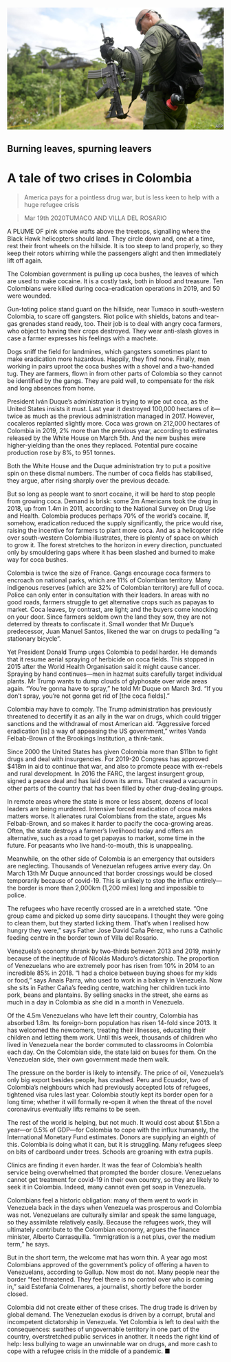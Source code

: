 ![](./images/20200321_blp901_0.jpg)

## Burning leaves, spurning leavers

# A tale of two crises in Colombia

> America pays for a pointless drug war, but is less keen to help with a huge refugee crisis

> Mar 19th 2020TUMACO AND VILLA DEL ROSARIO

A PLUME OF pink smoke wafts above the treetops, signalling where the Black Hawk helicopters should land. They circle down and, one at a time, rest their front wheels on the hillside. It is too steep to land properly, so they keep their rotors whirring while the passengers alight and then immediately lift off again.

The Colombian government is pulling up coca bushes, the leaves of which are used to make cocaine. It is a costly task, both in blood and treasure. Ten Colombians were killed during coca-eradication operations in 2019, and 50 were wounded.

Gun-toting police stand guard on the hillside, near Tumaco in south-western Colombia, to scare off gangsters. Riot police with shields, batons and tear-gas grenades stand ready, too. Their job is to deal with angry coca farmers, who object to having their crops destroyed. They wear anti-slash gloves in case a farmer expresses his feelings with a machete.

Dogs sniff the field for landmines, which gangsters sometimes plant to make eradication more hazardous. Happily, they find none. Finally, men working in pairs uproot the coca bushes with a shovel and a two-handed tug. They are farmers, flown in from other parts of Colombia so they cannot be identified by the gangs. They are paid well, to compensate for the risk and long absences from home.

President Iván Duque’s administration is trying to wipe out coca, as the United States insists it must. Last year it destroyed 100,000 hectares of it—twice as much as the previous administration managed in 2017. However, cocaleros replanted slightly more. Coca was grown on 212,000 hectares of Colombia in 2019, 2% more than the previous year, according to estimates released by the White House on March 5th. And the new bushes were higher-yielding than the ones they replaced. Potential pure cocaine production rose by 8%, to 951 tonnes.

Both the White House and the Duque administration try to put a positive spin on these dismal numbers. The number of coca fields has stabilised, they argue, after rising sharply over the previous decade.

But so long as people want to snort cocaine, it will be hard to stop people from growing coca. Demand is brisk: some 2m Americans took the drug in 2018, up from 1.4m in 2011, according to the National Survey on Drug Use and Health. Colombia produces perhaps 70% of the world’s cocaine. If, somehow, eradication reduced the supply significantly, the price would rise, raising the incentive for farmers to plant more coca. And as a helicopter ride over south-western Colombia illustrates, there is plenty of space on which to grow it. The forest stretches to the horizon in every direction, punctuated only by smouldering gaps where it has been slashed and burned to make way for coca bushes.

Colombia is twice the size of France. Gangs encourage coca farmers to encroach on national parks, which are 11% of Colombian territory. Many indigenous reserves (which are 32% of Colombian territory) are full of coca. Police can only enter in consultation with their leaders. In areas with no good roads, farmers struggle to get alternative crops such as papayas to market. Coca leaves, by contrast, are light; and the buyers come knocking on your door. Since farmers seldom own the land they sow, they are not deterred by threats to confiscate it. Small wonder that Mr Duque’s predecessor, Juan Manuel Santos, likened the war on drugs to pedalling “a stationary bicycle”.

Yet President Donald Trump urges Colombia to pedal harder. He demands that it resume aerial spraying of herbicide on coca fields. This stopped in 2015 after the World Health Organisation said it might cause cancer. Spraying by hand continues—men in hazmat suits carefully target individual plants. Mr Trump wants to dump clouds of glyphosate over wide areas again. “You’re gonna have to spray,” he told Mr Duque on March 3rd. “If you don’t spray, you’re not gonna get rid of [the coca fields].”

Colombia may have to comply. The Trump administration has previously threatened to decertify it as an ally in the war on drugs, which could trigger sanctions and the withdrawal of most American aid. “Aggressive forced eradication [is] a way of appeasing the US government,” writes Vanda Felbab-Brown of the Brookings Institution, a think-tank.

Since 2000 the United States has given Colombia more than $11bn to fight drugs and deal with insurgencies. For 2019-20 Congress has approved $418m in aid to continue that war, and also to promote peace with ex-rebels and rural development. In 2016 the FARC, the largest insurgent group, signed a peace deal and has laid down its arms. That created a vacuum in other parts of the country that has been filled by other drug-dealing groups.

In remote areas where the state is more or less absent, dozens of local leaders are being murdered. Intensive forced eradication of coca makes matters worse. It alienates rural Colombians from the state, argues Ms Felbab-Brown, and so makes it harder to pacify the coca-growing areas. Often, the state destroys a farmer’s livelihood today and offers an alternative, such as a road to get papayas to market, some time in the future. For peasants who live hand-to-mouth, this is unappealing.

Meanwhile, on the other side of Colombia is an emergency that outsiders are neglecting. Thousands of Venezuelan refugees arrive every day. On March 13th Mr Duque announced that border crossings would be closed temporarily because of covid-19. This is unlikely to stop the influx entirely—the border is more than 2,000km (1,200 miles) long and impossible to police.

The refugees who have recently crossed are in a wretched state. “One group came and picked up some dirty saucepans. I thought they were going to clean them, but they started licking them. That’s when I realised how hungry they were,” says Father Jose David Caña Pérez, who runs a Catholic feeding centre in the border town of Villa del Rosario.

Venezuela’s economy shrank by two-thirds between 2013 and 2019, mainly because of the ineptitude of Nicolás Maduro’s dictatorship. The proportion of Venezuelans who are extremely poor has risen from 10% in 2014 to an incredible 85% in 2018. “I had a choice between buying shoes for my kids or food,” says Anais Parra, who used to work in a bakery in Venezuela. Now she sits in Father Caña’s feeding centre, watching her children tuck into pork, beans and plantains. By selling snacks in the street, she earns as much in a day in Colombia as she did in a month in Venezuela.

Of the 4.5m Venezuelans who have left their country, Colombia has absorbed 1.8m. Its foreign-born population has risen 14-fold since 2013. It has welcomed the newcomers, treating their illnesses, educating their children and letting them work. Until this week, thousands of children who lived in Venezuela near the border commuted to classrooms in Colombia each day. On the Colombian side, the state laid on buses for them. On the Venezuelan side, their own government made them walk.

The pressure on the border is likely to intensify. The price of oil, Venezuela’s only big export besides people, has crashed. Peru and Ecuador, two of Colombia’s neighbours which had previously accepted lots of refugees, tightened visa rules last year. Colombia stoutly kept its border open for a long time; whether it will formally re-open it when the threat of the novel coronavirus eventually lifts remains to be seen.

The rest of the world is helping, but not much. It would cost about $1.5bn a year—or 0.5% of GDP—for Colombia to cope with the influx humanely, the International Monetary Fund estimates. Donors are supplying an eighth of this. Colombia is doing what it can, but it is struggling. Many refugees sleep on bits of cardboard under trees. Schools are groaning with extra pupils.

Clinics are finding it even harder. It was the fear of Colombia’s health service being overwhelmed that prompted the border closure. Venezuelans cannot get treatment for covid-19 in their own country, so they are likely to seek it in Colombia. Indeed, many cannot even get soap in Venezuela.

Colombians feel a historic obligation: many of them went to work in Venezuela back in the days when Venezuela was prosperous and Colombia was not. Venezuelans are culturally similar and speak the same language, so they assimilate relatively easily. Because the refugees work, they will ultimately contribute to the Colombian economy, argues the finance minister, Alberto Carrasquilla. “Immigration is a net plus, over the medium term,” he says.

But in the short term, the welcome mat has worn thin. A year ago most Colombians approved of the government’s policy of offering a haven to Venezuelans, according to Gallup. Now most do not. Many people near the border “feel threatened. They feel there is no control over who is coming in,” said Estefania Colmenares, a journalist, shortly before the border closed.

Colombia did not create either of these crises. The drug trade is driven by global demand. The Venezuelan exodus is driven by a corrupt, brutal and incompetent dictatorship in Venezuela. Yet Colombia is left to deal with the consequences: swathes of ungovernable territory in one part of the country, overstretched public services in another. It needs the right kind of help: less bullying to wage an unwinnable war on drugs, and more cash to cope with a refugee crisis in the middle of a pandemic. ■